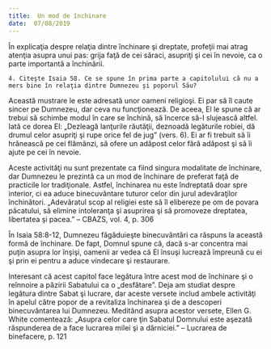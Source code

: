 ```yaml
---
title:  Un mod de închinare
date:  07/08/2019
---
```


În explicaţia despre relaţia dintre închinare şi dreptate, profeţii mai atrag atenţia asupra unui pas: grija faţă de cei săraci, asupriţi şi cei în nevoie, ca o parte importantă a închinării.

`4. Citeşte Isaia 58. Ce se spune în prima parte a capitolului că nu a mers bine în relaţia dintre Dumnezeu şi poporul Său?`

Această mustrare le este adresată unor oameni religioşi. Ei par să îl caute sincer pe Dumnezeu, dar ceva nu funcţionează. De aceea, El le spune că ar trebui să schimbe modul în care se închină, să încerce să-I slujească altfel. Iată ce dorea El: „Dezleagă lanţurile răutăţii, deznoadă legăturile robiei, dă drumul celor asupriţi şi rupe orice fel de jug” (vers. 6). Ei ar fi trebuit să îi hrănească pe cei flămânzi, să ofere un adăpost celor fără adăpost şi să îi ajute pe cei în nevoie.

Aceste activităţi nu sunt prezentate ca fiind singura modalitate de închinare, dar Dumnezeu le prezintă ca un mod de închinare de preferat faţă de practicile lor tradiţionale. Astfel, închinarea nu este îndreptată doar spre interior, ci ea aduce binecuvântare tuturor celor din jurul adevăraţilor închinători. „Adevăratul scop al religiei este să îl elibereze pe om de povara păcatului, să elimine intoleranţa şi asuprirea şi să promoveze dreptatea, libertatea şi pacea.” – CBAZS, vol. 4, p. 306

În Isaia 58:8-12, Dumnezeu făgăduieşte binecuvântări ca răspuns la această formă de închinare. De fapt, Domnul spune că, dacă s-ar concentra mai puţin asupra lor înşişi, oamenii ar vedea că El însuşi lucrează împreună cu ei şi prin ei pentru a aduce vindecare şi restaurare.

Interesant că acest capitol face legătura între acest mod de închinare şi o reînnoire a păzirii Sabatului ca o „desfătare”. Deja am studiat despre legătura dintre Sabat şi lucrare, dar aceste versete includ ambele activităţi în apelul către popor de a revitaliza închinarea şi de a descoperi binecuvântarea lui Dumnezeu. Meditând asupra acestor versete, Ellen G. White comentează: „Asupra celor care ţin Sabatul Domnului este aşezată răspunderea de a face lucrarea milei şi a dărniciei.” – Lucrarea de binefacere, p. 121